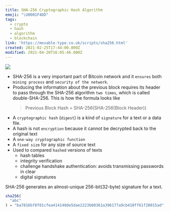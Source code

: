 ```yaml
---
title: SHA-256 Cryptographic Hash Algorithm
emoji: "\U0001F4DD"
tags:
  - crypto
  - hash
  - algorithm
  - blockchain
link: 'https://movable-type.co.uk/scripts/sha256.html'
created: 2021-02-25T17:44:00.000Z
modified: 2021-04-20T16:05:46.000Z
---
```


![](https://waytomine.com/wp-content/uploads/2018/12/Sha-2561.jpg)

- SHA-256 is a very important part of Bitcoin network and it `ensures` both `mining process` and `security of the network`.
- Producing the information about the previous block requires its header to pass through the SHA-256 algorithm `two times`, which is called double-SHA-256. This is how the formula looks like
  > Previous Block Hash = SHA-256(SHA-256(Block Header))
- A `cryptographic hash` (`digest`) is a kind of `signature` for a text or a data file.
- A hash is not `encryption` because it cannot be decrypted back to the original text
- A `one-way cryptographic function`
- A `fixed size` for any size of source text
- Used to compared `hashed` versions of texts
  - hash tables
  - integrity verification
  - challenge handshake authentication: avoids transmissing passwords in clear
  - digital signatures

SHA-256 generates an almost-unique 256-bit(32-byte) signature for a text.

```js
sha256(
  "abc"
) = "ba7816bf8f01cfea414140de5dae2223b00361a396177a9cb410ff61f20015ad";
```
